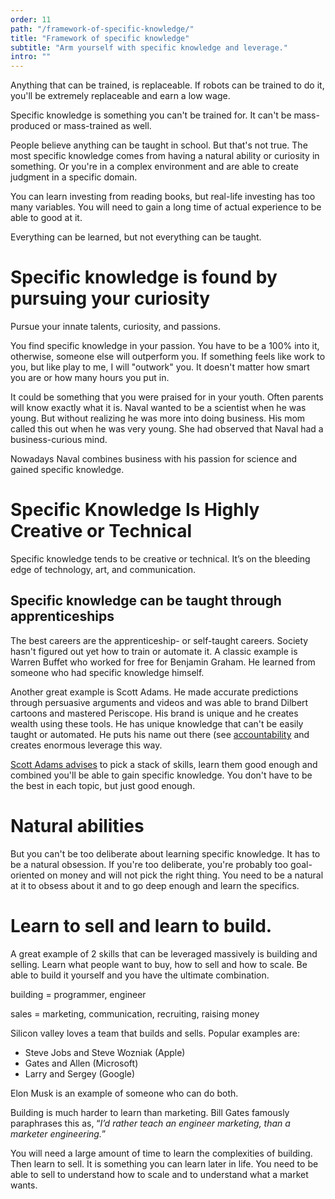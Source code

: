 ```yaml
---
order: 11
path: "/framework-of-specific-knowledge/"
title: "Framework of specific knowledge"
subtitle: "Arm yourself with specific knowledge and leverage."
intro: ""
---
```


Anything that can be trained, is replaceable. If robots can be trained to do it, you'll be extremely replaceable and earn a low wage.

Specific knowledge is something you can't be trained for. It can't be mass-produced or mass-trained as well.

People believe anything can be taught in school. But that's not true. The most specific knowledge comes from having a natural ability or curiosity in something. Or you're in a complex environment and are able to create judgment in a specific domain.

You can learn investing from reading books, but real-life investing has too many variables. You will need to gain a long time of actual experience to be able to good at it.

Everything can be learned, but not everything can be taught.

# Specific knowledge is found by pursuing your curiosity

Pursue your innate talents, curiosity, and passions.

You find specific knowledge in your passion. You have to be a 100% into it, otherwise, someone else will outperform you. If something feels like work to you, but like play to me, I will "outwork" you. It doesn't matter how smart you are or how many hours you put in.

It could be something that you were praised for in your youth. Often parents will know exactly what it is. Naval wanted to be a scientist when he was young. But without realizing he was more into doing business. His mom called this out when he was very young. She had observed that Naval had a business-curious mind.

Nowadays Naval combines business with his passion for science and gained specific knowledge.

# Specific Knowledge Is Highly Creative or Technical

Specific knowledge tends to be creative or technical. It’s on the bleeding edge of technology, art, and communication.

## Specific knowledge can be taught through apprenticeships

The best careers are the apprenticeship- or self-taught careers. Society hasn't figured out yet how to train or automate it. A classic example is Warren Buffet who worked for free for Benjamin Graham. He learned from someone who had specific knowledge himself.

Another great example is Scott Adams. He made accurate predictions through persuasive arguments and videos and was able to brand Dilbert cartoons and mastered Periscope. His brand is unique and he creates wealth using these tools. He has unique knowledge that can't be easily taught or automated. He puts his name out there (see [accountability](/accountability/) and creates enormous leverage this way.

[Scott Adams advises](https://www.scottadamssays.com/2016/01/21/trumps-talent-stack-systems-versus-goals/) to pick a stack of skills, learn them good enough and combined you'll be able to gain specific knowledge. You don't have to be the best in each topic, but just good enough.

# Natural abilities

But you can't be too deliberate about learning specific knowledge. It has to be a natural obsession. If you're too deliberate, you're probably too goal-oriented on money and will not pick the right thing. You need to be a natural at it to obsess about it and to go deep enough and learn the specifics.

# Learn to sell and learn to build.

A great example of 2 skills that can be leveraged massively is building and selling. Learn what people want to buy, how to sell and how to scale. Be able to build it yourself and you have the ultimate combination.

building = programmer, engineer

sales = marketing, communication, recruiting, raising money

Silicon valley loves a team that builds and sells. Popular examples are:

- Steve Jobs and Steve Wozniak (Apple)
- Gates and Allen (Microsoft)
- Larry and Sergey (Google)

Elon Musk is an example of someone who can do both.

Building is much harder to learn than marketing. Bill Gates famously paraphrases this as, “*I’d rather teach an engineer marketing, than a marketer engineering.*”

You will need a large amount of time to learn the complexities of building. Then learn to sell. It is something you can learn later in life. You need to be able to sell to understand how to scale and to understand what a market wants.
